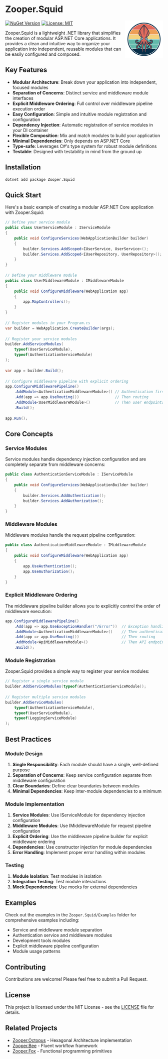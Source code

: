 # Zooper.Squid

<img src="icon.png" alt="Zooper.Squid Logo" width="120" align="right"/>

[![NuGet Version](https://img.shields.io/nuget/v/Zooper.Squid.svg)](https://www.nuget.org/packages/Zooper.Squid/)
[![License: MIT](https://img.shields.io/badge/License-MIT-yellow.svg)](https://opensource.org/licenses/MIT)

Zooper.Squid is a lightweight .NET library that simplifies the creation of modular ASP.NET Core applications. It provides a clean and intuitive way to organize your application into independent, reusable modules that can be easily configured and composed.

## Key Features

- **Modular Architecture**: Break down your application into independent, focused modules
- **Separation of Concerns**: Distinct service and middleware module interfaces
- **Explicit Middleware Ordering**: Full control over middleware pipeline execution order
- **Easy Configuration**: Simple and intuitive module registration and configuration
- **Dependency Injection**: Automatic registration of service modules in your DI container
- **Flexible Composition**: Mix and match modules to build your application
- **Minimal Dependencies**: Only depends on ASP.NET Core
- **Type-safe**: Leverages C#'s type system for robust module definitions
- **Testable**: Designed with testability in mind from the ground up

## Installation

```bash
dotnet add package Zooper.Squid
```

## Quick Start

Here's a basic example of creating a modular ASP.NET Core application with Zooper.Squid:

```csharp
// Define your service module
public class UserServiceModule : IServiceModule
{
    public void ConfigureServices(WebApplicationBuilder builder)
    {
        builder.Services.AddScoped<IUserService, UserService>();
        builder.Services.AddScoped<IUserRepository, UserRepository>();
    }
}

// Define your middleware module
public class UserMiddlewareModule : IMiddlewareModule
{
    public void ConfigureMiddleware(WebApplication app)
    {
        app.MapControllers();
    }
}

// Register modules in your Program.cs
var builder = WebApplication.CreateBuilder(args);

// Register your service modules
builder.AddServiceModules(
    typeof(UserServiceModule),
    typeof(AuthenticationServiceModule)
);

var app = builder.Build();

// Configure middleware pipeline with explicit ordering
app.ConfigureMiddlewarePipeline()
    .AddModule<AuthenticationMiddlewareModule>() // Authentication first
    .Add(app => app.UseRouting())                // Then routing
    .AddModule<UserMiddlewareModule>()           // Then user endpoints
    .Build();

app.Run();
```

## Core Concepts

### Service Modules

Service modules handle dependency injection configuration and are completely separate from middleware concerns:

```csharp
public class AuthenticationServiceModule : IServiceModule
{
    public void ConfigureServices(WebApplicationBuilder builder)
    {
        builder.Services.AddAuthentication();
        builder.Services.AddAuthorization();
    }
}
```

### Middleware Modules

Middleware modules handle the request pipeline configuration:

```csharp
public class AuthenticationMiddlewareModule : IMiddlewareModule
{
    public void ConfigureMiddleware(WebApplication app)
    {
        app.UseAuthentication();
        app.UseAuthorization();
    }
}
```

### Explicit Middleware Ordering

The middleware pipeline builder allows you to explicitly control the order of middleware execution:

```csharp
app.ConfigureMiddlewarePipeline()
    .Add(app => app.UseExceptionHandler("/Error"))  // Exception handling first
    .AddModule<AuthenticationMiddlewareModule>()    // Then authentication
    .Add(app => app.UseRouting())                   // Then routing
    .AddModule<ApiMiddlewareModule>()               // Then API endpoints
    .Build();
```

### Module Registration

Zooper.Squid provides a simple way to register your service modules:

```csharp
// Register a single service module
builder.AddServiceModules(typeof(AuthenticationServiceModule));

// Register multiple service modules
builder.AddServiceModules(
    typeof(AuthenticationServiceModule),
    typeof(UserServiceModule),
    typeof(LoggingServiceModule)
);
```

## Best Practices

### Module Design

1. **Single Responsibility**: Each module should have a single, well-defined purpose
2. **Separation of Concerns**: Keep service configuration separate from middleware configuration
3. **Clear Boundaries**: Define clear boundaries between modules
4. **Minimal Dependencies**: Keep inter-module dependencies to a minimum

### Module Implementation

1. **Service Modules**: Use IServiceModule for dependency injection configuration
2. **Middleware Modules**: Use IMiddlewareModule for request pipeline configuration
3. **Explicit Ordering**: Use the middleware pipeline builder for explicit middleware ordering
4. **Dependencies**: Use constructor injection for module dependencies
5. **Error Handling**: Implement proper error handling within modules

### Testing

1. **Module Isolation**: Test modules in isolation
2. **Integration Testing**: Test module interactions
3. **Mock Dependencies**: Use mocks for external dependencies

## Examples

Check out the examples in the `Zooper.Squid/Examples` folder for comprehensive examples including:

- Service and middleware module separation
- Authentication service and middleware modules
- Development tools modules
- Explicit middleware pipeline configuration
- Module usage patterns

## Contributing

Contributions are welcome! Please feel free to submit a Pull Request.

## License

This project is licensed under the MIT License - see the [LICENSE](LICENSE) file for details.

## Related Projects

- [Zooper.Octopus](https://github.com/zooper-lib/Octopus) - Hexagonal Architecture implementation
- [Zooper.Bee](https://github.com/zooper-lib/Bee) - Fluent workflow framework
- [Zooper.Fox](https://github.com/zooper-lib/Fox) - Functional programming primitives
